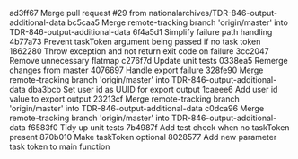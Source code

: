 ad3ff67 Merge pull request #29 from nationalarchives/TDR-846-output-additional-data
bc5caa5 Merge remote-tracking branch 'origin/master' into TDR-846-output-additional-data
6f4a5d1 Simplify failure path handling
4b77a73 Prevent taskToken argument being passed if no task token
1862280 Throw exception and not return exit code on failure
3cc2047 Remove unnecessary flatmap
c276f7d Update unit tests
0338ea5 Remerge changes from master
4076697 Handle export failure
328fe90 Merge remote-tracking branch 'origin/master' into TDR-846-output-additional-data
dba3bcb Set user id as UUID for export output
1caeee6 Add user id value to export output
23213cf Merge remote-tracking branch 'origin/master' into TDR-846-output-additional-data
c0dca96 Merge remote-tracking branch 'origin/master' into TDR-846-output-additional-data
f6583f0 Tidy up unit tests
7b4987f Add test check when no taskToken present
870b010 Make taskToken optional
8028577 Add new parameter task token to main function
